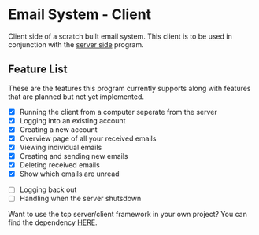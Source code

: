 # Email System - Client

Client side of a scratch built email system. This client is to be used in conjunction with the [server side](https://github.com/redParrot17/emailSystem-server) program.

## Feature List

These are the features this program currently supports along with features that are planned but not yet implemented.

- [x] Running the client from a computer seperate from the server
- [x] Logging into an existing account
- [x] Creating a new account
- [x] Overview page of all your received emails
- [x] Viewing individual emails
- [x] Creating and sending new emails
- [x] Deleting received emails
- [x] Show which emails are unread
* [ ] Logging back out
* [ ] Handling when the server shutsdown

Want to use the tcp server/client framework in your own project? You can find the dependency [HERE](https://github.com/redParrot17/redTCP).
